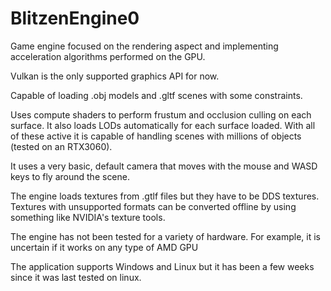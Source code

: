 # BlitzenEngine0

Game engine focused on the rendering aspect and implementing acceleration algorithms performed on the GPU.

Vulkan is the only supported graphics API for now.

Capable of loading .obj models and .gltf scenes with some constraints. 

Uses compute shaders to perform frustum and occlusion culling on each surface. It also loads LODs automatically for each surface loaded. With all of these active it is capable of handling scenes with millions of objects (tested on an RTX3060).

It uses a very basic, default camera that moves with the mouse and WASD keys to fly around the scene.

The engine loads textures from .gtlf files but they have to be DDS textures. Textures with unsupported formats can be converted offline by using something like NVIDIA's texture tools.

The engine has not been tested for a variety of hardware. For example, it is uncertain if it works on any type of AMD GPU

The application supports Windows and Linux but it has been a few weeks since it was last tested on linux.
